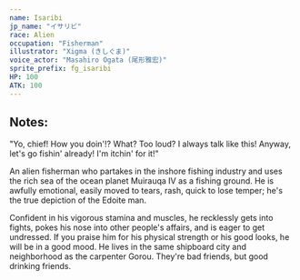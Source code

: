 ```yaml
---
name: Isaribi
jp_name: "イサリビ"
race: Alien
occupation: "Fisherman"
illustrator: "Xigma (きしぐま)"
voice_actor: "Masahiro Ogata (尾形雅宏)"
sprite_prefix: fg_isaribi
HP: 100
ATK: 100
---
```


## Notes:

"Yo, chief! How you doin'!? What? Too loud? I always talk like this! Anyway, let's go fishin' already! I'm itchin' for it!"

An alien fisherman who partakes in the inshore fishing industry and uses the rich sea of the ocean planet Muirauqa IV as a fishing ground. He is awfully emotional, easily moved to tears, rash, quick to lose temper; he's the true depiction of the Edoite man.

Confident in his vigorous stamina and muscles, he recklessly gets into fights, pokes his nose into other people's affairs, and is eager to get undressed. If you praise him for his physical strength or his good looks, he will be in a good mood. He lives in the same shipboard city and neighborhood as the carpenter Gorou. They're bad friends, but good drinking friends.
